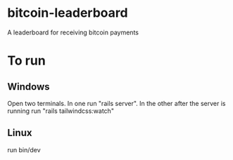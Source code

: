 # bitcoin-leaderboard
A leaderboard for receiving bitcoin payments

# To run
## Windows
Open two terminals. In one run "rails server".
In the other after the server is running run "rails tailwindcss:watch"

## Linux
run bin/dev
